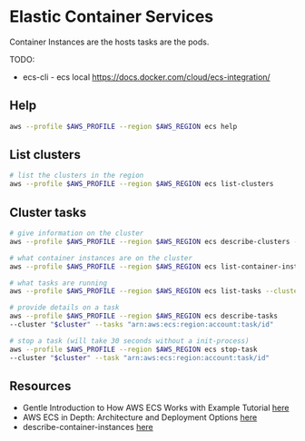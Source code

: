 # Elastic Container Services

Container Instances are the hosts tasks are the pods.  

TODO:

* ecs-cli - ecs local https://docs.docker.com/cloud/ecs-integration/

## Help

```sh
aws --profile $AWS_PROFILE --region $AWS_REGION ecs help
```

## List clusters  

```sh
# list the clusters in the region
aws --profile $AWS_PROFILE --region $AWS_REGION ecs list-clusters
```

## Cluster tasks

```sh
# give information on the cluster
aws --profile $AWS_PROFILE --region $AWS_REGION ecs describe-clusters --cluster "$cluster"

# what container instances are on the cluster
aws --profile $AWS_PROFILE --region $AWS_REGION ecs list-container-instances --cluster "$cluster"

# what tasks are running
aws --profile $AWS_PROFILE --region $AWS_REGION ecs list-tasks --cluster "$cluster"

# provide details on a task
aws --profile $AWS_PROFILE --region $AWS_REGION ecs describe-tasks 
--cluster "$cluster" --tasks "arn:aws:ecs:region:account:task/id"

# stop a task (will take 30 seconds without a init-process)
aws --profile $AWS_PROFILE --region $AWS_REGION ecs stop-task 
--cluster "$cluster" --task "arn:aws:ecs:region:account:task/id"

```

## Resources  

* Gentle Introduction to How AWS ECS Works with Example Tutorial [here](https://medium.com/boltops/gentle-introduction-to-how-aws-ecs-works-with-example-tutorial-cea3d27ce63d)
* AWS ECS in Depth: Architecture and Deployment Options [here](https://cloud.netapp.com/blog/aws-cvo-blg-aws-ecs-in-depth-architecture-and-deployment-options)
* describe-container-instances [here](https://docs.aws.amazon.com/cli/latest/reference/ecs/describe-container-instances.html)  
